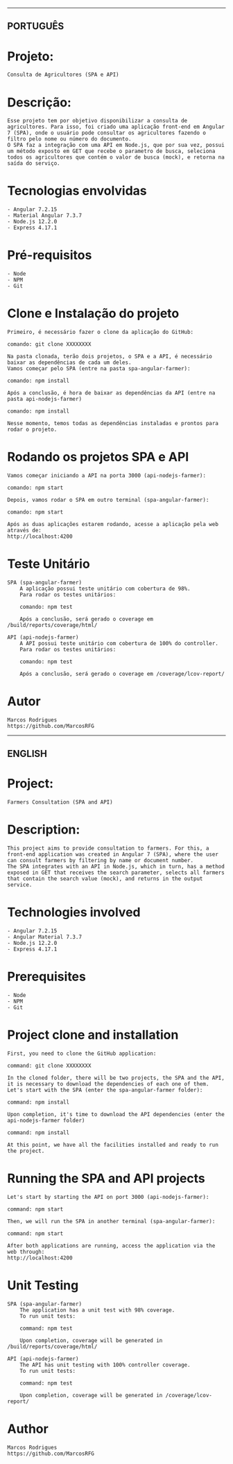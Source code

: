 ---------
PORTUGUÊS
---------

# Projeto: 
    Consulta de Agricultores (SPA e API)

# Descrição: 
    Esse projeto tem por objetivo disponibilizar a consulta de agricultores. Para isso, foi criado uma aplicação front-end em Angular 7 (SPA), onde o usuário pode consultar os agricultores fazendo o filtro pelo nome ou número do documento.
    O SPA faz a integração com uma API em Node.js, que por sua vez, possui um método exposto em GET que recebe o parametro de busca, seleciona todos os agricultores que contém o valor de busca (mock), e retorna na saída do serviço. 

# Tecnologias  envolvidas
    - Angular 7.2.15
    - Material Angular 7.3.7
    - Node.js 12.2.0
    - Express 4.17.1

# Pré-requisitos
    - Node
    - NPM
    - Git

# Clone e Instalação do projeto
    Primeiro, é necessário fazer o clone da aplicação do GitHub:

    comando: git clone XXXXXXXX

    Na pasta clonada, terão dois projetos, o SPA e a API, é necessário baixar as dependências de cada um deles.
    Vamos começar pelo SPA (entre na pasta spa-angular-farmer):

    comando: npm install

    Após a conclusão, é hora de baixar as dependências da API (entre na pasta api-nodejs-farmer)

    comando: npm install

    Nesse momento, temos todas as dependências instaladas e prontos para rodar o projeto.
    
# Rodando os projetos SPA e API    
    Vamos começar iniciando a API na porta 3000 (api-nodejs-farmer):

    comando: npm start

    Depois, vamos rodar o SPA em outro terminal (spa-angular-farmer):

    comando: npm start

    Após as duas aplicações estarem rodando, acesse a aplicação pela web através de:
    http://localhost:4200

# Teste Unitário
    SPA (spa-angular-farmer)
        A aplicação possui teste unitário com cobertura de 98%.
        Para rodar os testes unitários:

        comando: npm test

        Após a conclusão, será gerado o coverage em /build/reports/coverage/html/

    API (api-nodejs-farmer)
        A API possui teste unitário com cobertura de 100% do controller.
        Para rodar os testes unitários:

        comando: npm test

        Após a conclusão, será gerado o coverage em /coverage/lcov-report/

# Autor
    Marcos Rodrigues
    https://github.com/MarcosRFG


-------
ENGLISH
-------

# Project:
    Farmers Consultation (SPA and API)

# Description:
    This project aims to provide consultation to farmers. For this, a front-end application was created in Angular 7 (SPA), where the user can consult farmers by filtering by name or document number.
    The SPA integrates with an API in Node.js, which in turn, has a method exposed in GET that receives the search parameter, selects all farmers that contain the search value (mock), and returns in the output service.

# Technologies involved
    - Angular 7.2.15
    - Angular Material 7.3.7
    - Node.js 12.2.0
    - Express 4.17.1

# Prerequisites
    - Node
    - NPM
    - Git

# Project clone and installation
    First, you need to clone the GitHub application:

    command: git clone XXXXXXXX

    In the cloned folder, there will be two projects, the SPA and the API, it is necessary to download the dependencies of each one of them.
    Let's start with the SPA (enter the spa-angular-farmer folder):

    command: npm install

    Upon completion, it's time to download the API dependencies (enter the api-nodejs-farmer folder)

    command: npm install

    At this point, we have all the facilities installed and ready to run the project.
    
# Running the SPA and API projects
    Let's start by starting the API on port 3000 (api-nodejs-farmer):

    command: npm start

    Then, we will run the SPA in another terminal (spa-angular-farmer):

    command: npm start

    After both applications are running, access the application via the web through:
    http://localhost:4200

# Unit Testing
    SPA (spa-angular-farmer)
        The application has a unit test with 98% coverage.
        To run unit tests:

        command: npm test

        Upon completion, coverage will be generated in /build/reports/coverage/html/

    API (api-nodejs-farmer)
        The API has unit testing with 100% controller coverage.
        To run unit tests:

        command: npm test

        Upon completion, coverage will be generated in /coverage/lcov-report/

# Author
    Marcos Rodrigues
    https://github.com/MarcosRFG
    